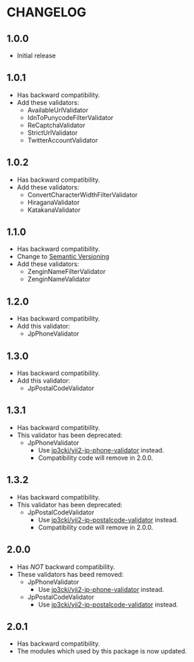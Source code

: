 CHANGELOG
=========

1.0.0
-----

* Initial release

1.0.1
-----

* Has backward compatibility.
* Add these validators:
    - AvailableUrlValidator
    - IdnToPunycodeFilterValidator
    - ReCaptchaValidator
    - StrictUrlValidator
    - TwitterAccountValidator

1.0.2
-----

* Has backward compatibility.
* Add these validators:
    - ConvertCharacterWidthFilterValidator
    - HiraganaValidator
    - KatakanaValidator

1.1.0
-----

* Has backward compatibility.
* Change to [Semantic Versioning](http://semver.org/)
* Add these validators:
    - ZenginNameFilterValidator
    - ZenginNameValidator

1.2.0
-----

* Has backward compatibility.
* Add this validator:
    - JpPhoneValidator

1.3.0
-----

* Has backward compatibility.
* Add this validator:
    - JpPostalCodeValidator

1.3.1
-----

* Has backward compatibility.
* This validator has been deprecated:
    - JpPhoneValidator
        - Use [jp3cki/yii2-jp-phone-validator](https://github.com/fetus-hina/yii2-jp-phone-validator) instead.
        - Compatibility code will remove in 2.0.0.

1.3.2
-----

* Has backward compatibility.
* This validator has been deprecated:
    - JpPostalCodeValidator
        - Use [jp3cki/yii2-jp-postalcode-validator](https://github.com/fetus-hina/yii2-jp-postalcode-validator) instead.
        - Compatibility code will remove in 2.0.0.

2.0.0
-----

* Has *NOT* backward compatibility.
* These validators has beed removed:
    - JpPhoneValidator
        - Use [jp3cki/yii2-jp-phone-validator](https://github.com/fetus-hina/yii2-jp-phone-validator) instead.
    - JpPostalCodeValidator
        - Use [jp3cki/yii2-jp-postalcode-validator](https://github.com/fetus-hina/yii2-jp-postalcode-validator) instead.

2.0.1
-----

* Has backward compatibility.
* The modules which used by this package is now updated.
